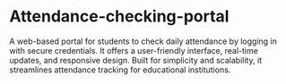 # Attendance-checking-portal
A web-based portal for students to check daily attendance by logging in with secure credentials. It offers a user-friendly interface, real-time updates, and responsive design. Built for simplicity and scalability, it streamlines attendance tracking for educational institutions.
